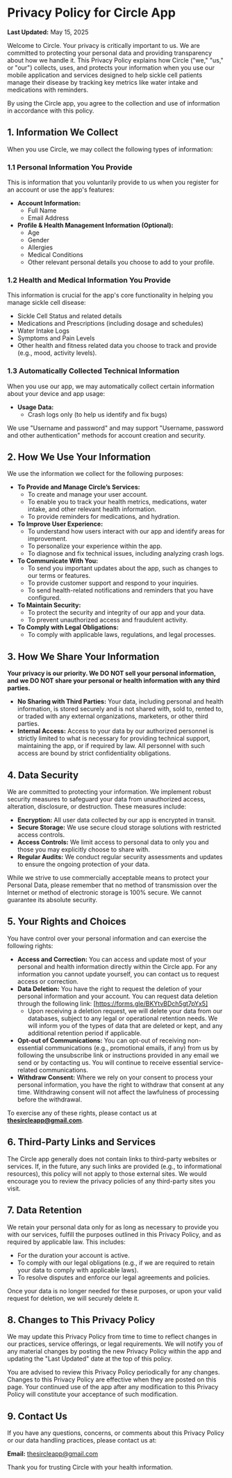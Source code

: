 # Privacy Policy for Circle App

**Last Updated:** May 15, 2025

Welcome to Circle. Your privacy is critically important to us. We are committed to protecting your personal data and providing transparency about how we handle it. This Privacy Policy explains how Circle ("we," "us," or "our") collects, uses, and protects your information when you use our mobile application and services designed to help sickle cell patients manage their disease by tracking key metrics like water intake and medications with reminders.

By using the Circle app, you agree to the collection and use of information in accordance with this policy.

## 1. Information We Collect

When you use Circle, we may collect the following types of information:

### 1.1 Personal Information You Provide
This is information that you voluntarily provide to us when you register for an account or use the app's features:
* **Account Information:**
    * Full Name
    * Email Address
* **Profile & Health Management Information (Optional):**
    * Age
    * Gender
    * Allergies
    * Medical Conditions
    * Other relevant personal details you choose to add to your profile.

### 1.2 Health and Medical Information You Provide
This information is crucial for the app's core functionality in helping you manage sickle cell disease:
* Sickle Cell Status and related details
* Medications and Prescriptions (including dosage and schedules)
* Water Intake Logs
* Symptoms and Pain Levels
* Other health and fitness related data you choose to track and provide (e.g., mood, activity levels).

### 1.3 Automatically Collected Technical Information
When you use our app, we may automatically collect certain information about your device and app usage:

* **Usage Data:**
    * Crash logs only (to help us identify and fix bugs)

We use "Username and password" and may support "Username, password and other authentication" methods for account creation and security.

## 2. How We Use Your Information

We use the information we collect for the following purposes:

* **To Provide and Manage Circle’s Services:**
    * To create and manage your user account.
    * To enable you to track your health metrics, medications, water intake, and other relevant health information.
    * To provide reminders for medications, and hydration.
* **To Improve User Experience:**
    * To understand how users interact with our app and identify areas for improvement.
    * To personalize your experience within the app.
    * To diagnose and fix technical issues, including analyzing crash logs.
* **To Communicate With You:**
    * To send you important updates about the app, such as changes to our terms or features.
    * To provide customer support and respond to your inquiries.
    * To send health-related notifications and reminders that you have configured.
* **To Maintain Security:**
    * To protect the security and integrity of our app and your data.
    * To prevent unauthorized access and fraudulent activity.
* **To Comply with Legal Obligations:**
    * To comply with applicable laws, regulations, and legal processes.

## 3. How We Share Your Information

**Your privacy is our priority. We DO NOT sell your personal information, and we DO NOT share your personal or health information with any third parties.**

* **No Sharing with Third Parties:** Your data, including personal and health information, is stored securely and is not shared with, sold to, rented to, or traded with any external organizations, marketers, or other third parties.
* **Internal Access:** Access to your data by our authorized personnel is strictly limited to what is necessary for providing technical support, maintaining the app, or if required by law. All personnel with such access are bound by strict confidentiality obligations.


## 4. Data Security

We are committed to protecting your information. We implement robust security measures to safeguard your data from unauthorized access, alteration, disclosure, or destruction. These measures include:

* **Encryption:** All user data collected by our app is encrypted in transit.
* **Secure Storage:** We use secure cloud storage solutions with restricted access controls.
* **Access Controls:** We limit access to personal data to only you and those you may explicitly choose to share with.
* **Regular Audits:** We conduct regular security assessments and updates to ensure the ongoing protection of your data.

While we strive to use commercially acceptable means to protect your Personal Data, please remember that no method of transmission over the Internet or method of electronic storage is 100% secure. We cannot guarantee its absolute security.

## 5. Your Rights and Choices

You have control over your personal information and can exercise the following rights:

* **Access and Correction:** You can access and update most of your personal and health information directly within the Circle app. For any information you cannot update yourself, you can contact us to request access or correction.
* **Data Deletion:** You have the right to request the deletion of your personal information and your account. You can request data deletion through the following link: [https://forms.gle/BKYtvBDch5gt7pYx5]
    * Upon receiving a deletion request, we will delete your data from our databases, subject to any legal or operational retention needs. We will inform you of the types of data that are deleted or kept, and any additional retention period if applicable.
* **Opt-out of Communications:** You can opt-out of receiving non-essential communications (e.g., promotional emails, if any) from us by following the unsubscribe link or instructions provided in any email we send or by contacting us. You will continue to receive essential service-related communications.
* **Withdraw Consent:** Where we rely on your consent to process your personal information, you have the right to withdraw that consent at any time. Withdrawing consent will not affect the lawfulness of processing before the withdrawal.

To exercise any of these rights, please contact us at **thesircleapp@gmail.com**.

## 6. Third-Party Links and Services

The Circle app generally does not contain links to third-party websites or services. If, in the future, any such links are provided (e.g., to informational resources), this policy will not apply to those external sites. We would encourage you to review the privacy policies of any third-party sites you visit.

## 7. Data Retention

We retain your personal data only for as long as necessary to provide you with our services, fulfill the purposes outlined in this Privacy Policy, and as required by applicable law. This includes:

* For the duration your account is active.
* To comply with our legal obligations (e.g., if we are required to retain your data to comply with applicable laws).
* To resolve disputes and enforce our legal agreements and policies.

Once your data is no longer needed for these purposes, or upon your valid request for deletion, we will securely delete it.

## 8. Changes to This Privacy Policy

We may update this Privacy Policy from time to time to reflect changes in our practices, service offerings, or legal requirements. We will notify you of any material changes by posting the new Privacy Policy within the app and updating the "Last Updated" date at the top of this policy.

You are advised to review this Privacy Policy periodically for any changes. Changes to this Privacy Policy are effective when they are posted on this page. Your continued use of the app after any modification to this Privacy Policy will constitute your acceptance of such modification.

## 9. Contact Us

If you have any questions, concerns, or comments about this Privacy Policy or our data handling practices, please contact us at:

**Email:** thesircleapp@gmail.com

Thank you for trusting Circle with your health information.